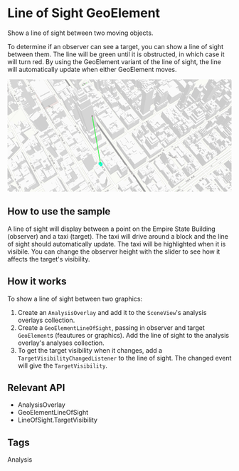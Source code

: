 # Line of Sight GeoElement

Show a line of sight between two moving objects.

To determine if an observer can see a target, you can show a line of sight between them. The line will be green until it is obstructed, in which case it will turn red. By using the GeoElement variant of the line of sight, the line will automatically update when either GeoElement moves.

![](LineOfSightGeoElement.gif)

## How to use the sample

A line of sight will display between a point on the Empire State Building (observer) and a taxi (target). The taxi will drive around a block and the line of sight should automatically update. The taxi will be highlighted when it is visibile. You can change the observer height with the slider to see how it affects the target's visibility.

## How it works

To show a line of sight between two graphics:

1.  Create an `AnalysisOverlay` and add it to the `SceneView`'s analysis overlays collection.
2.  Create a `GeoElementLineOfSight`, passing in observer and target `GeoElement`s (feautures or graphics). Add the line of sight to the analysis overlay's analyses collection.
3.  To get the target visibility when it changes, add a `TargetVisibilityChangedListener` to the line of sight. The changed event will give the `TargetVisibility`.

## Relevant API

*   AnalysisOverlay
*   GeoElementLineOfSight
*   LineOfSight.TargetVisibility

## Tags

Analysis
